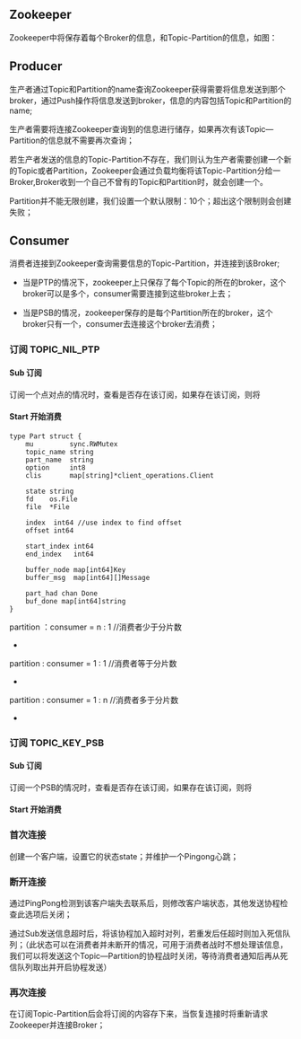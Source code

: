 ## Zookeeper

Zookeeper中将保存着每个Broker的信息，和Topic-Partition的信息，如图：

## Producer

生产者通过Topic和Partition的name查询Zookeeper获得需要将信息发送到那个broker，通过Push操作将信息发送到broker，信息的内容包括Topic和Partition的name;

生产者需要将连接Zookeeper查询到的信息进行储存，如果再次有该Topic—Partition的信息就不需要再次查询；

若生产者发送的信息的Topic-Partition不存在，我们则认为生产者需要创建一个新的Topic或者Partition，Zookeeper会通过负载均衡将该Topic-Partition分给一Broker,Broker收到一个自己不曾有的Topic和Partition时，就会创建一个。

Partition并不能无限创建，我们设置一个默认限制：10个；超出这个限制则会创建失败；

## Consumer

消费者连接到Zookeeper查询需要信息的Topic-Partition，并连接到该Broker; 

* 当是PTP的情况下，zookeeper上只保存了每个Topic的所在的broker，这个broker可以是多个，consumer需要连接到这些broker上去；

*  当是PSB的情况，zookeeper保存的是每个Partition所在的broker，这个broker只有一个，consumer去连接这个broker去消费；

### 订阅 TOPIC_NIL_PTP

#### Sub 订阅

订阅一个点对点的情况时，查看是否存在该订阅，如果存在该订阅，则将

#### Start 开始消费

```
type Part struct {
	mu         sync.RWMutex
	topic_name string
	part_name  string
	option     int8
	clis       map[string]*client_operations.Client

	state string
	fd    os.File
	file  *File

	index  int64 //use index to find offset
	offset int64

	start_index int64
	end_index   int64

	buffer_node map[int64]Key
	buffer_msg  map[int64][]Message

	part_had chan Done
	buf_done map[int64]string
}
```

partition ：consumer = n : 1        //消费者少于分片数

* 

partition : consumer = 1 : 1        //消费者等于分片数

* 

partition : consumer = 1 : n        //消费者多于分片数

* 

### 订阅 TOPIC_KEY_PSB

#### Sub 订阅

订阅一个PSB的情况时，查看是否存在该订阅，如果存在该订阅，则将

#### Start 开始消费



### 首次连接

创建一个客户端，设置它的状态state；并维护一个Pingong心跳；

### 断开连接

通过PingPong检测到该客户端失去联系后，则修改客户端状态，其他发送协程检查此选项后关闭；

通过Sub发送信息超时后，将该协程加入超时对列，若重发后任超时则加入死信队列；（此状态可以在消费者并未断开的情况，可用于消费者战时不想处理该信息，我们可以将发送这个Topic—Partition的协程战时关闭，等待消费者通知后再从死信队列取出并开启协程发送）

### 再次连接

在订阅Topic-Partition后会将订阅的内容存下来，当恢复连接时将重新请求Zookeeper并连接Broker；